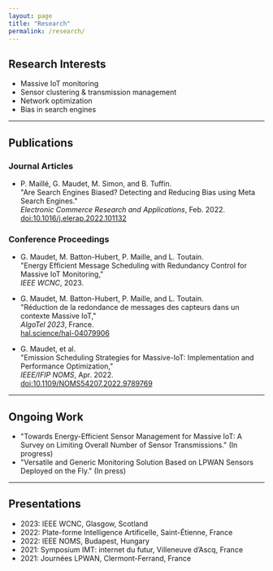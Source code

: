 ```yaml
---
layout: page
title: "Research"
permalink: /research/
---
```


## Research Interests

- Massive IoT monitoring
- Sensor clustering & transmission management
- Network optimization
- Bias in search engines

---

## Publications

### Journal Articles

- P. Maillé, G. Maudet, M. Simon, and B. Tuffin.  
  "Are Search Engines Biased? Detecting and Reducing Bias using Meta Search Engines."  
  _Electronic Commerce Research and Applications_, Feb. 2022.  
  [doi:10.1016/j.elerap.2022.101132](https://doi.org/10.1016/j.elerap.2022.101132)

### Conference Proceedings

- G. Maudet, M. Batton-Hubert, P. Maille, and L. Toutain.  
  "Energy Efficient Message Scheduling with Redundancy Control for Massive IoT Monitoring,"  
  _IEEE WCNC_, 2023.

- G. Maudet, M. Batton-Hubert, P. Maille, and L. Toutain.  
  "Réduction de la redondance de messages des capteurs dans un contexte Massive IoT,"  
  _AlgoTel 2023_, France.  
  [hal.science/hal-04079906](https://hal.science/hal-04079906)

- G. Maudet, et al.  
  "Emission Scheduling Strategies for Massive-IoT: Implementation and Performance Optimization,"  
  _IEEE/IFIP NOMS_, Apr. 2022.  
  [doi:10.1109/NOMS54207.2022.9789769](https://doi.org/10.1109/NOMS54207.2022.9789769)

---

## Ongoing Work

- "Towards Energy-Efficient Sensor Management for Massive IoT: A Survey on Limiting Overall Number of Sensor Transmissions." (In progress)
- "Versatile and Generic Monitoring Solution Based on LPWAN Sensors Deployed on the Fly." (In press)

---

## Presentations

- 2023: IEEE WCNC, Glasgow, Scotland
- 2022: Plate-forme Intelligence Artificelle, Saint-Étienne, France
- 2022: IEEE NOMS, Budapest, Hungary
- 2021: Symposium IMT: internet du futur, Villeneuve d’Ascq, France
- 2021: Journées LPWAN, Clermont-Ferrand, France

<!-- Add poster images or slides later -->